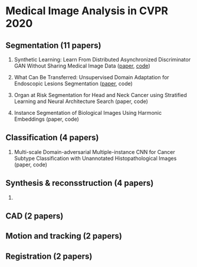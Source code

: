 # Medical Image Analysis in CVPR 2020


## Segmentation (11 papers)
1. Synthetic Learning: Learn From Distributed Asynchronized Discriminator GAN Without Sharing Medical Image Data ([paper](https://arxiv.org/pdf/2006.00080.pdf), [code](https://github.com/tommy-qichang/AsynDGAN))

2. What Can Be Transferred: Unsupervised Domain Adaptation for Endoscopic Lesions Segmentation ([paper](https://arxiv.org/pdf/2004.11500.pdf), code)

3. Organ at Risk Segmentation for Head and Neck Cancer using Stratified Learning and Neural Architecture Search (paper, code)

4. Instance Segmentation of Biological Images Using Harmonic Embeddings (paper, code)


## Classification (4 papers)
1. Multi-scale Domain-adversarial Multiple-instance CNN for Cancer Subtype Classification with Unannotated Histopathological Images (paper, code)


## Synthesis & reconsstruction (4 papers)
1. 

## CAD (2 papers)

## Motion and tracking (2 papers)

## Registration (2 papers)
